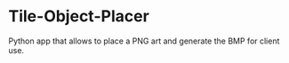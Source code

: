 # Tile-Object-Placer
Python app that allows to place a PNG art and generate the BMP for client use.
